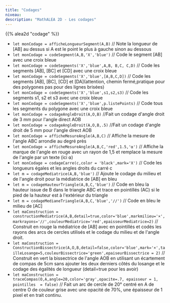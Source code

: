 ```yaml
---
title: "Codages"
niveau:
description: "MathALEA 2D - Les codages"
---
```





{{% alea2d "codage"  %}}

<div class="ui hidden divider"></div>
<div class="ui hidden divider"></div>

* `let monCodage = afficheLongueurSegment(A,B)` // Note la longueur de [AB] au dessus si A est le point le plus à gauche sinon au dessous
* `let monCodage = codeSegment(A,B,'X','blue')` // Code le segment [AB] avec une croix bleue
* `let monCodage = codeSegments('X','blue',A,B, B,C, C,D)` // Code les segments [AB], [BC] et [CD] avec une croix bleue
* `let monCodage = codeSegments('X','blue',[A,B,C,D])` // Code les segments [AB], [BC], [CD] et [DA]\(attention, chemin fermé,pratique pour des polygones pas pour des lignes brisées)
* `let monCodage = codeSegments('X','blue',s1,s2,s3)` // Code les segments s1, s2 et s3 avec une croix bleue
* `let monCodage = codeSegments('X','blue',p.listePoints)` // Code tous les segments du polygone avec une croix bleue
* `let monCodage = codageAngleDroit(A,O,B)` //Fait un codage d'angle droit de 3 mm pour l'angle direct AOB
* `let monCodage = codageAngleDroit(A,O,B,.5)` //Fait un codage d'angle droit de 5 mm pour l'angle direct AOB
* `let monCodage = afficheMesureAngle(A,B,C)` // Affiche la mesure de l'angle ABC arrondie au degré près
* `let monCodage = afficheMesureAngle(A,B,C,'red',1.5,'⍺')` // Affiche la marque de l'angle en rouge avec un rayon de 1,5 et remplace la mesure de l'angle par un texte (ici ⍺)
* `let monCodage = codageCarre(c,color = 'black',mark='X')` // Code les longueurs égales et les angles droits du carré c
* `let m = codageMediatrice(A,B,'blue')` // Ajoute le codage du milieu et de l'angle droit pour la médiatrice de [AB] en bleu
* `let m = codageHauteurTriangle(A,B,C,'blue')` // Code en bleu la hauteur issue de B dans le triangle ABC et trace en pointillés (AC) si le pied de la hauteur est à l'extérieur du triangle
* `let m = codageMedianeTriangle(A,B,C,'blue','//')` // Code en bleu le milieu de [AC]
* `let maConstruction = constructionMediatrice(A,B,detail=true,color='blue',markmilieu='×',markrayons='//',couleurMediatrice='red',epaisseurMediatrice=2)` // Construit en rouge la médiatrice de [AB] avec en pointillés et codés les rayons des arcs de cercles utilisés et le codage du milieu et de l'angle droit.
* `let maConstruction = ConstructionBissectrice(A,O,B,detail=false,color='blue',mark='×',tailleLosange=5,couleurBissectrice='green',epaiseurBissectrice = 2)` // Construit en vert la bissectrice de l'angle AOB en utilisant un écartement de compas de 5cm sans ajouter les deux derniers côtés du losange et le codage des égalités de longueur (detail=true pour les avoir)
* `let maConstruction = traceCompas(O,A,angle=20,color='gray',opacite=.7, epaisseur = 1, pointilles  = false)` // Fait un arc de cercle de 20° centré en A de centre O de couleur grise avec une opacité de 70%, une épaisseur de 1 pixel et en trait continu.


